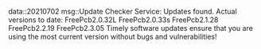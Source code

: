 data::20210702
msg::Update Checker Service:
Updates found. Actual versions to date:
FreePcb2.0.32L
FreePcb2.0.33s
FreePcb2.1.28
FreePcb2.2.19
FreePcb2.3.05
Timely software updates ensure that you are using the most current version without bugs and vulnerabilities!
